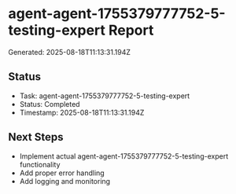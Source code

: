 # agent-agent-1755379777752-5-testing-expert Report

Generated: 2025-08-18T11:13:31.194Z

## Status
- Task: agent-agent-1755379777752-5-testing-expert
- Status: Completed
- Timestamp: 2025-08-18T11:13:31.194Z

## Next Steps
- Implement actual agent-agent-1755379777752-5-testing-expert functionality
- Add proper error handling
- Add logging and monitoring
